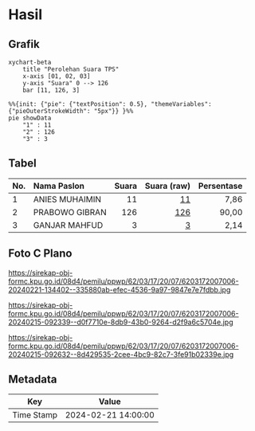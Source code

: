 # Hasil

## Grafik

```mermaid
xychart-beta
    title "Perolehan Suara TPS"
    x-axis [01, 02, 03]
    y-axis "Suara" 0 --> 126
    bar [11, 126, 3]
```

```mermaid
%%{init: {"pie": {"textPosition": 0.5}, "themeVariables": {"pieOuterStrokeWidth": "5px"}} }%%
pie showData
    "1" : 11
    "2" : 126
    "3" : 3
```

## Tabel

| No. | Nama Paslon    | Suara | Suara (raw) | Persentase |
|:--- |:-------------- | -----:| -----------:| ----------:|
| 1   | ANIES MUHAIMIN | 11    | [11][p-1]   | 7,86       |
| 2   | PRABOWO GIBRAN | 126   | [126][p-2]  | 90,00      |
| 3   | GANJAR MAHFUD  | 3     | [3][p-3]    | 2,14       |


[p-1]: https://github.com/gigit-pemilu/pemilu-2024-62-kalimantan-tengah/blob/main/pilpres/hitung-suara/sub/62-kalimantan-tengah/sub/03-kapuas/sub/17-bataguh/sub/2007-terusan-karya/sub/006-tps/sub/paslon-1.txt
[p-2]: https://github.com/gigit-pemilu/pemilu-2024-62-kalimantan-tengah/blob/main/pilpres/hitung-suara/sub/62-kalimantan-tengah/sub/03-kapuas/sub/17-bataguh/sub/2007-terusan-karya/sub/006-tps/sub/paslon-2.txt
[p-3]: https://github.com/gigit-pemilu/pemilu-2024-62-kalimantan-tengah/blob/main/pilpres/hitung-suara/sub/62-kalimantan-tengah/sub/03-kapuas/sub/17-bataguh/sub/2007-terusan-karya/sub/006-tps/sub/paslon-3.txt

## Foto C Plano

https://sirekap-obj-formc.kpu.go.id/08d4/pemilu/ppwp/62/03/17/20/07/6203172007006-20240221-134402--335880ab-efec-4536-9a97-9847e7e7fdbb.jpg

https://sirekap-obj-formc.kpu.go.id/08d4/pemilu/ppwp/62/03/17/20/07/6203172007006-20240215-092339--d0f7710e-8db9-43b0-9264-d2f9a6c5704e.jpg

https://sirekap-obj-formc.kpu.go.id/08d4/pemilu/ppwp/62/03/17/20/07/6203172007006-20240215-092632--8d429535-2cee-4bc9-82c7-3fe91b02339e.jpg


## Metadata

| Key        | Value               |
| ---------- | ------------------- |
| Time Stamp | 2024-02-21 14:00:00 |



